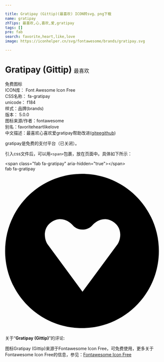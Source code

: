 ```yaml
---

title: Gratipay (Gittip)(最喜欢) ICON转svg、png下载
name: gratipay
zhTips: 最喜欢,心,喜欢,爱,gratipay
tags: []
pre: fab
search: favorite,heart,like,love
image: https://iconhelper.cn/svg/fontawesome/brands/gratipay.svg

---
```


# Gratipay (Gittip)  <small style="font-size: 60%;font-weight: 100">最喜欢</small>


<div class="detail-page">
<p>
<span><span class="badge-success badge">免费图标</span> </span>
<br/>
<span>
ICON库：
<span class="badge-secondary badge">Font Awesome Icon Free</span> 
</span>
<br/>
<span>
CSS名称：
<span class="badge-secondary badge">fa-gratipay</span> 
</span>
<br/>
<span>
unicode：
<span class="badge-secondary badge">f184</span> 
<copy-btn content='f184' btn-title=""></copy-btn>
<copy-btn :content='String.fromCodePoint(parseInt("f184", 16))' btn-title="复制U"></copy-btn>
</span><br/><span>样式：<span class="badge-light badge">品牌(brands)</span></span>
<br/>
<span>
版本：
<span class="badge-secondary badge">5.0.0</span> 
</span>
<br/>
<span>图标来源/作者：<span class="badge-light badge">fontawesome</span></span> 
<br/>
<span>别名：<span class="badge-light badge">favorite</span><span class="badge-light badge">heart</span><span class="badge-light badge">like</span><span class="badge-light badge">love</span></span><br/><span class="zh-detail">中文描述：<span class="badge-primary badge">最喜欢</span><span class="badge-primary badge">心</span><span class="badge-primary badge">喜欢</span><span class="badge-primary badge">爱</span><span class="badge-primary badge">gratipay</span><span class="help-link"><span>帮助改进</span>(<a href="https://gitee.com/liuwave/icon-helper/edit/master/json/fontawesome/brands/gratipay.json" target="_blank" rel="noopener noreferrer">gitee</a><a href="https://github.com/liuwave/icon-helper/edit/master/json/fontawesome/brands/gratipay.json" target="_blank" rel="noopener noreferrer">github</a></span>)</span><br/>
</p>
</div><div class="description description alert alert-light">gratipay是免费的支付平台（已关闭）。</div>
<div class="alert alert-dark">
  <i class="fab fa-gratipay fa-xs"></i>
  <i class="fab fa-gratipay fa-sm"></i>
  <i class="fab fa-gratipay fa-lg"></i>
  <i class="fab fa-gratipay fa-2x"></i>
  <i class="fab fa-gratipay fa-3x"></i>
  <i class="fab fa-gratipay fa-5x"></i>
  <i class="fab fa-gratipay fa-7x"></i>
</div>
<div>
  <p>引入css文件后，可以用<code>&lt;span&gt;</code>包裹，放在页面中。具体如下所示：    
  </p>
  <div class="alert alert-primary" style="font-size: 14px">
    &lt;span class="fab fa-gratipay" aria-hidden="true"&gt;&lt;/span&gt;
    <copy-btn content='<span class="fab fa-gratipay" aria-hidden="true"></span>'></copy-btn>
  </div>
  <div class="alert alert-secondary">
    <i class="fab fa-gratipay"
    style="font-size: 24px"
    aria-hidden="true"></i> fab fa-gratipay
    <copy-btn content="fab fa-gratipay" btn-title="复制图标名称"></copy-btn>
  </div>
</div>
<div id="svg" class="svg-wrap">
<svg xmlns="http://www.w3.org/2000/svg" viewBox="0 0 496 512"><path d="M248 8C111.1 8 0 119.1 0 256s111.1 248 248 248 248-111.1 248-248S384.9 8 248 8zm114.6 226.4l-113 152.7-112.7-152.7c-8.7-11.9-19.1-50.4 13.6-72 28.1-18.1 54.6-4.2 68.5 11.9 15.9 17.9 46.6 16.9 61.7 0 13.9-16.1 40.4-30 68.1-11.9 32.9 21.6 22.6 60 13.8 72z"/></svg>
</div>
<detail full-name='fa-gratipay'></detail>
<div class="icon-detail__container">
<p>关于“<b>Gratipay (Gittip)</b>”的评论:</p>
</div>
<Vssue title="关于“Gratipay (Gittip)”的评论" />    
<div><p>图标Gratipay (Gittip)来源于Fontawesome Icon Free，可免费使用，更多关于  Fontawesome Icon Free的信息，参见：<a target="_blank" href="https://iconhelper.cn/fontawesome.html">Fontawesome Icon Free</a>
</p></div>
